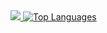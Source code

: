
<a href="https://github.com/Anmol-Baranwal/Cool-GIFs-For-GitHub?tab=readme-ov-file" >
    <img src="https://user-images.githubusercontent.com/74038190/225813708-98b745f2-7d22-48cf-9150-083f1b00d6c9.gif" />

</a>


<a href="https://github.com/anuraghazra/github-readme-stats">
    <img src="https://github-readme-stats.vercel.app/api/top-langs/?username=Jonas-Kodehode&layout=compact&show_icons=true&theme=dark" alt="Top Languages">
  </a>

 

